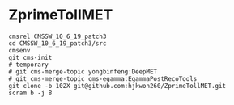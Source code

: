 # ZprimeTollMET

	cmsrel CMSSW_10_6_19_patch3
	cd CMSSW_10_6_19_patch3/src
	cmsenv
	git cms-init
	# temporary
	# git cms-merge-topic yongbinfeng:DeepMET
	# git cms-merge-topic cms-egamma:EgammaPostRecoTools
	git clone -b 102X git@github.com:hjkwon260/ZprimeTollMET.git
	scram b -j 8

